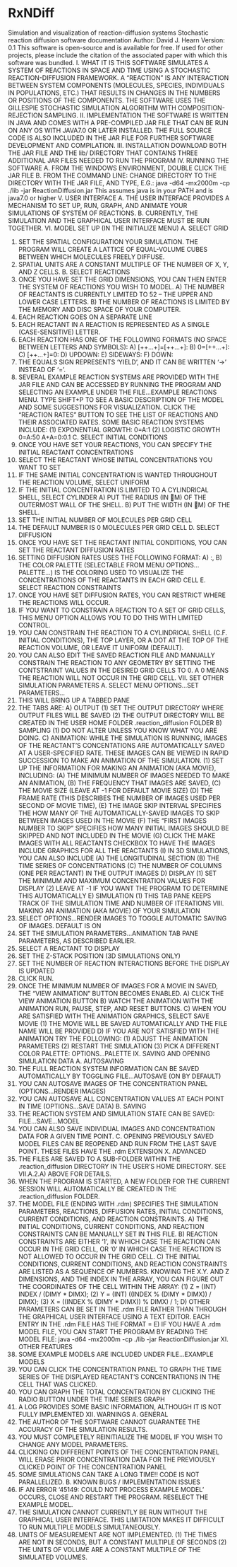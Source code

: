 # RxNDiff
Simulation and visualization of reaction-diffusion systems
Stochastic reaction diffusion software documentation
Author: David J. Hearn
Version: 0.1
This software is open-source and is available for free. If used for other projects, please include the citation of the associated paper with which this software was bundled.
I. WHAT IT IS THIS SOFTWARE SIMULATES A SYSTEM OF REACTIONS IN SPACE AND TIME USING A STOCHASTIC REACTION-DIFFUSION FRAMEWORK. A “REACTION” IS ANY INTERACTION BETWEEN SYSTEM COMPONENTS (MOLECULES, SPECIES, INDIVIDUALS IN POPULATIONS, ETC.) THAT RESULTS IN CHANGES IN THE NUMBERS OR POSITIONS OF THE COMPONENTS.
THE SOFTWARE USES THE GILLESPIE STOCHASTIC SIMULATION ALGORITHM WITH COMPOSITION-REJECTION SAMPLING. II. IMPLEMENTATION THE SOFTWARE IS WRITTEN IN JAVA AND COMES WITH A PRE-COMPILED JAR FILE THAT CAN BE RUN ON ANY OS WITH JAVA7.0 OR LATER INSTALLED. THE FULL SOURCE CODE IS ALSO INCLUDED IN THE JAR FILE FOR FURTHER SOFTWARE DEVELOPMENT AND COMPILATION. III. INSTALLATION DOWNLOAD BOTH THE JAR FILE AND THE lib/ DIRECTORY THAT CONTAINS THREE ADDITIONAL JAR FILES NEEDED TO RUN THE PROGRAM IV. RUNNING THE SOFTWARE A. FROM THE WINDOWS ENVIRONMENT, DOUBLE CLICK THE JAR FILE B. FROM THE COMMAND LINE:
CHANGE DIRECTORY TO THE DIRECTORY WITH THE JAR FILE, AND TYPE, E.G.:
java -d64 -mx2000m -cp ./lib -jar ReactionDiffusion.jar
This assumes java is in your PATH and is java7.0 or higher V. USER INTERFACE A. THE USER INTERFACE PROVIDES A MECHANISM TO SET UP, RUN, GRAPH, AND ANIMATE YOUR SIMULATIONS OF SYSTEM OF REACTIONS. B. CURRENTLY, THE SIMULATION AND THE GRAPHICAL USER INTERFACE MUST BE RUN TOGETHER. VI. MODEL SET UP (IN THE INITIALIZE MENU) A. SELECT GRID
1. SET THE SPATIAL CONFIGURATION YOUR SIMULATION. THE PROGRAM WILL CREATE A LATTICE OF EQUAL-VOLUME CUBES BETWEEN WHICH MOLECULES FREELY DIFFUSE.
2. SPATIAL UNITS ARE A CONSTANT MULTIPLE OF THE NUMBER OF X, Y, AND Z CELLS. B. SELECT REACTIONS
1. ONCE YOU HAVE SET THE GRID DIMENSIONS, YOU CAN THEN ENTER THE SYSTEM OF REACTIONS YOU WISH TO MODEL.
A) THE NUMBER OF REACTANTS IS CURRENTLY LIMITED TO 52 – THE UPPER AND LOWER CASE LETTERS.
B) THE NUMBER OF REACTIONS IS LIMITED BY THE MEMORY AND DISC SPACE OF YOUR COMPUTER.
2. EACH REACTION GOES ON A SEPARATE LINE
3. EACH REACTANT IN A REACTION IS REPRESENTED AS A SINGLE (CASE-SENSITIVE) LETTER.
4. EACH REACTION HAS ONE OF THE FOLLOWING FORMATS (NO SPACE BETWEEN LETTERS AND SYMBOLS):
A) <REACTANT LETTER>[+<REACTANT LETTER>+…+<REACTANT LETTER>]=<REACTANT LETTER>[+<REACTANT LETTER>+…+<REACTANT LETTER>]:<REACTION RATE>
B) 0=<REACTANT LETTER>[+<REACTANT LETTER>+…+<REACTANT LETTER>]:<RATE OF PRODUCTION>
C) <REACTANT LETTER>[+<REACTANT LETTER>+…+<REACTANT LETTER>]=0:<RATE OF DEGRADATION>
D) <REACTANT LETTER>UPDOWN<REACTANT LETTER>:<TRANSPORT RATE IN LONGITUDINAL DIRECTION>
E) <REACTANT LETTER>SIDEWAYS<REACTANT LETTER>:<TRANSPORT RATE IN LATERAL DIRECTION>
F) <REACTANT LETTER>DOWN<REACTANT LETTER>:<TRANSPORT RATE IN DOWNWARD DIRECTION>
5. THE EQUALS SIGN REPRESENTS ‘YIELD’, AND IT CAN BE WRITTEN ‘->’ INSTEAD OF ‘=’.
6. SEVERAL EXAMPLE REACTION SYSTEMS ARE PROVIDED WITH THE JAR FILE AND CAN BE ACCESSED BY RUNNING THE PROGRAM AND SELECTING AN EXAMPLE UNDER THE FILE…EXAMPLE REACTIONS MENU. TYPE SHIFT+P TO SEE A BASIC DESCRIPTION OF THE MODEL AND SOME SUGGESTIONS FOR VISUALIZATION. CLICK THE “REACTION RATES” BUTTON TO SEE THE LIST OF REACTIONS AND THEIR ASSOCIATED RATES.
SOME BASIC REACTION SYSTEMS INCLUDE:
(1) EXPONENTIAL GROWTH:
0=A:1
(2) LOGISTIC GROWTH
0=A:50
A+A=0:0.1
C. SELECT INITIAL CONDITIONS
1. ONCE YOU HAVE SET YOUR REACTIONS, YOU CAN SPECIFY THE INITIAL REACTANT CONCENTRATIONS
2. SELECT THE REACTANT WHOSE INITIAL CONCENTRATIONS YOU WANT TO SET
3. IF THE SAME INITIAL CONCENTRATION IS WANTED THROUGHOUT THE REACTION VOLUME, SELECT UNIFORM
4. IF THE INITIAL CONCENTRATION IS LIMITED TO A CYLINDRICAL SHELL, SELECT CYLINDER
A) PUT THE RADIUS (IN M) OF THE OUTERMOST WALL OF THE SHELL.
B) PUT THE WIDTH (IN M) OF THE SHELL.
5. SET THE INITIAL NUMBER OF MOLECULES PER GRID CELL
6. THE DEFAULT NUMBER IS 0 MOLECULES PER GRID CELL D. SELECT DIFFUSION
1. ONCE YOU HAVE SET THE REACTANT INITIAL CONDITIONS, YOU CAN SET THE REACTANT DIFFUSION RATES
2. SETTING DIFFUSION RATES USES THE FOLLOWING FORMAT:
A) <DIFFUSION RATE>:<LOWEST CONCENTRATION FOR COLOR PALETTE>,<HIGHEST CONCENTRATION FOR COLOR PALETTE>
B) THE COLOR PALETTE (SELECTABLE FROM MENU OPTIONS…PALETTE…) IS THE COLORING USED TO VISUALIZE THE CONCENTRATIONS OF THE REACTANTS IN EACH GRID CELL E. SELECT REACTION CONSTRAINTS
1. ONCE YOU HAVE SET DIFFUSION RATES, YOU CAN RESTRICT WHERE THE REACTIONS WILL OCCUR.
2. IF YOU WANT TO CONSTRAIN A REACTION TO A SET OF GRID CELLS, THIS MENU OPTION ALLOWS YOU TO DO THIS WITH LIMITED CONTROL.
3. YOU CAN CONSTRAIN THE REACTION TO A CYLINDRICAL SHELL (C.F. INITIAL CONDITIONS), THE TOP LAYER, OR A DOT AT THE TOP OF THE REACTION VOLUME, OR LEAVE IT UNIFORM (DEFAULT).
4. YOU CAN ALSO EDIT THE SAVED REACTION FILE AND MANUALLY CONSTRAIN THE REACTION TO ANY GEOMETRY BY SETTING THE CONTSTRAINT VALUES IN THE DESIRED GRID CELLS TO 0. A 0 MEANS THE REACTION WILL NOT OCCUR IN THE GRID CELL. VII. SET OTHER SIMULATION PARAMETERS A. SELECT MENU OPTIONS…SET PARAMETERS…
1. THIS WILL BRING UP A TABBED PANE
2. THE TABS ARE:
A) OUTPUT
(1) SET THE OUTPUT DIRECTORY WHERE OUTPUT FILES WILL BE SAVED
(2) THE OUTPUT DIRECTORY WILL BE CREATED IN THE USER HOME FOLDER .reaction_diffusion FOLDER
B) SAMPLING
(1) DO NOT ALTER UNLESS YOU KNOW WHAT YOU ARE DOING.
C) ANIMATION: WHILE THE SIMULATION IS RUNNING, IMAGES OF THE REACTANT’S CONCENTATIONS ARE AUTOMATICALLY SAVED AT A USER-SPECIFIED RATE. THESE IMAGES CAN BE VIEWED IN RAPID SUCCESSION TO MAKE AN ANIMATION OF THE SIMULATION.
(1) SET UP THE INFORMATION FOR MAKING AN ANIMATION (AKA MOVIE), INCLUDING:
(A) THE MINIMUM NUMBER OF IMAGES NEEDED TO MAKE AN ANIMATION,
(B) THE FREQUENCY THAT IMAGES ARE SAVED,
(C) THE MOVIE SIZE (LEAVE AT -1 FOR DEFAULT MOVIE SIZE)
(D) THE FRAME RATE (THIS DESCRIBES THE NUMBER OF IMAGES USED PER SECOND OF MOVIE TIME),
(E) THE IMAGE SKIP INTERVAL SPECIFIES THE HOW MANY OF THE AUTOMATICALLY-SAVED IMAGES TO SKIP BETWEEN IMAGES USED IN THE MOVIE
(F) THE “FIRST IMAGES NUMBER TO SKIP” SPECIFIES HOW MANY INITIAL IMAGES SHOULD BE SKIPPED AND NOT INCLUDED IN THE MOVIE
(G) CLICK THE MAKE IMAGES WITH ALL REACTANTS CHECKBOX TO HAVE THE IMAGES INCLUDE GRAPHICS FOR ALL THE REACTANTS
(I) IN 3D SIMULATIONS, YOU CAN ALSO INCLUDE
(A) THE LONGITUDINAL SECTION
(B) THE TIME SERIES OF CONCENTRATIONS
(C) THE NUMBER OF COLUMNS (ONE PER REACTANT) IN THE OUTPUT IMAGES
D) DISPLAY
(1) SET THE MINIMUM AND MAXIMUM CONCENTRATION VALUES FOR DISPLAY
(2) LEAVE AT -1 IF YOU WANT THE PROGRAM TO DETERMINE THIS AUTOMATICALLY
E) SIMULATION
(1) THIS TAB PANE KEEPS TRACK OF THE SIMULATION TIME AND NUMBER OF ITERATIONS VIII. MAKING AN ANIMATION (AKA MOVIE) OF YOUR SIMULATION
1. SELECT OPTIONS…RENDER IMAGES TO TOGGLE AUTOMATIC SAVING OF IMAGES. DEFAULT IS ON
2. SET THE SIMULATION PARAMETERS…ANIMATION TAB PANE PARAMETERS, AS DESCRIBED EARLIER.
3. SELECT A REACTANT TO DISPLAY
4. SET THE Z-STACK POSITION (3D SIMULATIONS ONLY)
5. SET THE NUMBER OF REACTION INTERACTIONS BEFORE THE DISPLAY IS UPDATED
6. CLICK RUN.
7. ONCE THE MINIMUM NUMBER OF IMAGES FOR A MOVIE IN SAVED, THE “VIEW ANIMATION” BUTTON BECOMES ENABLED.
A) CLICK THE VIEW ANIMATION BUTTON
B) WATCH THE ANIMATION WITH THE ANIMATION RUN, PAUSE, STEP, AND RESET BUTTONS.
C) WHEN YOU ARE SATISFIED WITH THE ANIMATION GRAPHICS, SELECT SAVE MOVIE
(1) THE MOVIE WILL BE SAVED AUTOMATICALLY AND THE FILE NAME WILL BE PROVIDED
D) IF YOU ARE NOT SATISFIED WITH THE ANIMATION TRY THE FOLLOWING:
(1) ADJUST THE ANIMATION PARAMETERS
(2) RESTART THE SIMULATION
(3) PICK A DIFFERENT COLOR PALETTE: OPTIONS…PALETTE IX. SAVING AND OPENING SIMULATION DATA A. AUTOSAVING
1. THE FULL REACTION SYSTEM INFORMATION CAN BE SAVED AUTOMATICALLY BY TOGGLING FILE…AUTOSAVE (ON BY DEFAULT)
2. YOU CAN AUTOSAVE IMAGES OF THE CONCENTRATION PANEL (OPTIONS…RENDER IMAGES)
3. YOU CAN AUTOSAVE ALL CONCENTRATION VALUES AT EACH POINT IN TIME (OPTIONS…SAVE DATA) B. SAVING
1. THE REACTION SYSTEM AND SIMULATION STATE CAN BE SAVED: FILE…SAVE…MODEL
2. YOU CAN ALSO SAVE INDIVIDUAL IMAGES AND CONCENTRATION DATA FOR A GIVEN TIME POINT. C. OPENING
PREVIOUSLY SAVED MODEL FILES CAN BE REOPENED AND RUN FROM THE LAST SAVE POINT. THESE FILES HAVE THE .rdm EXTENSION X. ADVANCED
1. THE FILES ARE SAVED TO A SUB-FOLDER WITHIN THE .reaction_diffusion DIRECTORY IN THE USER’S HOME DIRECTORY. SEE VII.A.2.A) ABOVE FOR DETAILS.
2. WHEN THE PROGRAM IS STARTED, A NEW FOLDER FOR THE CURRENT SESSION WILL AUTOMATICALLY BE CREATED IN THE .reaction_diffusion FOLDER.
3. THE MODEL FILE (ENDING WITH .rdm) SPECIFIES THE SIMULATION PARAMETERS, REACTIONS, DIFFUSION RATES, INITIAL CONDITIONS, CURRENT CONDITIONS, AND REACTION CONSTRAINTS.
A) THE INITIAL CONDITIONS, CURRENT CONDITIONS, AND REACTION CONSTRAINTS CAN BE MANUALLY SET IN THIS FILE.
B) REACTION CONSTRAINTS ARE EITHER ‘1’, IN WHICH CASE THE REACTION CAN OCCUR IN THE GRID CELL, OR ‘0’ IN WHICH CASE THE REACTION IS NOT ALLOWED TO OCCUR IN THE GRID CELL.
C) THE INITIAL CONDITIONS, CURRENT CONDITIONS, AND REACTION CONSTRAINTS ARE LISTED AS A SEQUENCE OF NUMBERS. KNOWING THE X.Y. AND Z DIMENSIONS, AND THE INDEX IN THE ARRAY, YOU CAN FIGURE OUT THE COORDINATES OF THE CELL WITHIN THE ARRAY:
(1) Z = (INT) INDEX / (DIMY * DIMX);
(2) Y = (INT) ((INDEX % (DIMY * DIMX)) / DIMX);
(3) X = ((INDEX % (DIMY * DIMX)) % DIMX) / 1;
D) OTHER PARAMETERS CAN BE SET IN THE .rdm FILE RATHER THAN THROUGH THE GRAPHICAL USER INTERFACE USING A TEXT EDITOR.
EACH ENTRY IN THE .rdm FILE HAS THE FORMAT
<PARAMETER NAME>=<PARAMETER VALUE>
E) IF YOU HAVE A .rdm MODEL FILE, YOU CAN START THE PROGRAM BY READING THE MODEL FILE:
java -d64 -mx2000m -cp ./lib -jar ReactionDiffusion.jar <Model file> XI. OTHER FEATURES
1. SOME EXAMPLE MODELS ARE INCLUDED UNDER FILE…EXAMPLE MODELS
2. YOU CAN CLICK THE CONCENTRATION PANEL TO GRAPH THE TIME SERIES OF THE DISPLAYED REACTANT’S CONCENTRATIONS IN THE CELL THAT WAS CLICKED.
3. YOU CAN GRAPH THE TOTAL CONCENTRATION BY CLICKING THE RADIO BUTTON UNDER THE TIME SERIES GRAPH
4. A LOG PROVIDES SOME BASIC INFORMATION, ALTHOUGH IT IS NOT FULLY IMPLEMENTED XII. WARNINGS A. GENERAL
1. THE AUTHOR OF THE SOFTWARE CANNOT GUARANTEE THE ACCURACY OF THE SIMULATION RESULTS.
2. YOU MUST COMPLETELY REINITIALIZE THE MODEL IF YOU WISH TO CHANGE ANY MODEL PARAMETERS.
3. CLICKING ON DIFFERENT POINTS OF THE CONCENTRATION PANEL WILL ERASE PRIOR CONCENTRATION DATA FOR THE PREVIOUSLY CLICKED POINT OF THE CONCENTRATION PANEL
4. SOME SIMULATIONS CAN TAKE A LONG TIME!! CODE IS NOT PARALLELIZED. B. KNOWN BUGS / IMPLEMENTATION ISSUES
1. IF AN ERROR ‘45149: COULD NOT PROCESS EXAMPLE MODEL’ OCCURS, CLOSE AND RESTART THE PROGRAM. RESELECT THE EXAMPLE MODEL.
2. THE SIMULATION CANNOT CURRENTLY BE RUN WITHOUT THE GRAPHICAL USER INTERFACE. THIS LIMITATION MAKES IT DIFFICULT TO RUN MULTIPLE MODELS SIMULTANEOUSLY.
3. UNITS OF MEASUREMENT ARE NOT IMPLEMENTED.
(1) THE TIMES ARE NOT IN SECONDS, BUT A CONSTANT MULTIPLE OF SECONDS
(2) THE UNITS OF VOLUME ARE A CONSTANT MULTIPLE OF THE SIMULATED VOLUMES.
